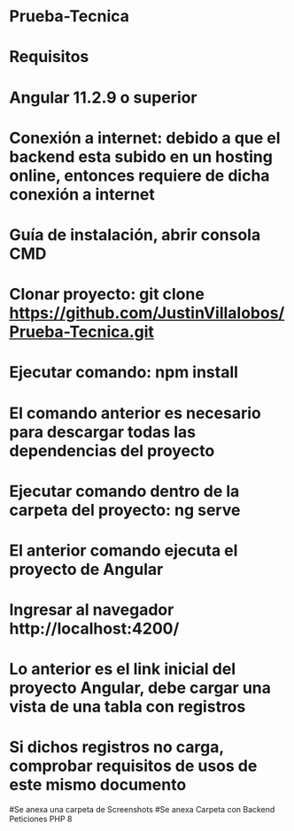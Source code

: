 # Prueba-Tecnica

# Requisitos
# Angular 11.2.9 o superior
# Conexión a internet: debido a que el backend esta subido en un hosting online, entonces requiere de dicha conexión a internet

# Guía de instalación, abrir consola CMD
# Clonar proyecto: git clone https://github.com/JustinVillalobos/Prueba-Tecnica.git
# Ejecutar comando: npm install
# El comando anterior es necesario para descargar todas las dependencias del proyecto
# Ejecutar comando dentro de la carpeta del proyecto: ng serve
# El anterior comando ejecuta el proyecto de Angular
# Ingresar al navegador http://localhost:4200/
# Lo anterior es el link inicial del proyecto Angular, debe cargar una vista de una tabla con registros
# Si dichos registros no carga, comprobar requisitos de usos de este mismo documento
#Se anexa una carpeta de Screenshots
#Se anexa Carpeta con Backend Peticiones PHP 8

